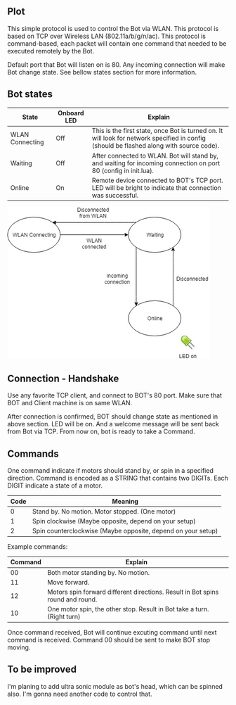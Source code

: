 ## Plot

This simple protocol is used to control the Bot via WLAN. This protocol is based on TCP over Wireless LAN (802.11a/b/g/n/ac). This protocol is command-based, each packet will contain one command that needed to be executed remotely by the Bot.

Default port that Bot will listen on is 80. Any incoming connection will make Bot change state. See bellow states section for more information.

## Bot states

| State           | Onboard LED | Explain                                                                                                                                  |
|-----------------|-------------|------------------------------------------------------------------------------------------------------------------------------------------|
| WLAN Connecting | Off         | This is the first state, once Bot is turned on. It will look for network specified in config (should be flashed along with source code). |
| Waiting         | Off         | After connected to WLAN. Bot will stand by, and waiting for incoming connection on port 80 (config in init.lua).                         |
| Online          | On          | Remote device connected to BOT's TCP port. LED will be bright to indicate that connection was successful.                                |

![State diagram](https://raw.githubusercontent.com/minhnhut/esp8266-remote-control-bot/master/protocol/imgs/ESP8226_State.jpg)

## Connection - Handshake

Use any favorite TCP client, and connect to BOT's 80 port. Make sure that BOT and Client machine is on same WLAN.

After connection is confirmed, BOT should change state as mentioned in above section. LED will be on. And a welcome message will be sent back from Bot via TCP. From now on, bot is ready to take a Command.

## Commands

One command indicate if motors should stand by, or spin in a specified direction. Command is encoded as a STRING that contains two DIGITs. Each DIGIT indicate a state of a motor.

| Code | Meaning                                                      |
|------|--------------------------------------------------------------|
| 0    | Stand by. No motion. Motor stopped. (One motor)              |
| 1    | Spin clockwise (Maybe opposite, depend on your setup)        |
| 2    | Spin counterclockwise (Maybe opposite, depend on your setup) |

Example commands:

| Command | Explain                                                                        |
|---------|--------------------------------------------------------------------------------|
| 00      | Both motor standing by. No motion.                                             |
| 11      | Move forward.                                                                  |
| 12      | Motors spin forward different directions. Result in Bot spins round and round. |
| 10      | One motor spin, the other stop. Result in Bot take a turn. (Right turn)        |

Once command received, Bot will continue excuting command until next command is received. Command 00 should be sent to make BOT stop moving.

## To be improved

I'm planing to add ultra sonic module as bot's head, which can be spinned also. I'm gonna need another code to control that.
